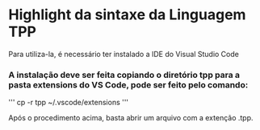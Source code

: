 # Highlight da sintaxe da Linguagem TPP

Para utiliza-la, é necessário ter instalado a IDE do Visual Studio Code

### A instalação deve ser feita copiando o diretório tpp para a pasta extensions do VS Code, pode ser feito pelo comando:

'''
cp -r tpp ~/.vscode/extensions
'''

Após o procedimento acima, basta abrir um arquivo com a extenção .tpp.
